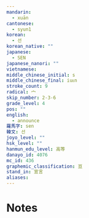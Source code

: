 ```yaml
---
mandarin:
  - xuān
cantonese:
  - syun1
korean:
  - 선
korean_native: ""
japanese:
  - SEN
japanese_nanori: ""
vietnamese:
middle_chinese_initial: s
middle_chinese_final: iuᴇn
stroke_count: 9
radical: 宀
skip_number: 2-3-6
grade_level: 4
pos: ""
english:
  - announce
羅馬字: sen
韓文: 선
joyo_level: ""
hsk_level: ""
hanmun_edu_level: 高等
danayo_id: 4076
mc_id: 436
graphemic_classification: 亘
stand_in: 宣言
aliases:
---
```


# Notes
